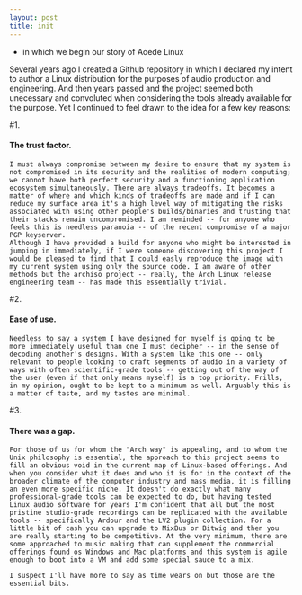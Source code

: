 ```yaml
---
layout: post
title: init
---
```


* in which we begin our story of Aoede Linux

Several years ago I created a Github repository in which I declared my intent to author a Linux distribution for the purposes of audio production and engineering. And then years passed and the project seemed both unecessary and convoluted when considering the tools already available for the purpose. Yet I continued to feel drawn to the idea for a few key reasons:

#1. 
#### The trust factor.
	I must always compromise between my desire to ensure that my system is not compromised in its security and the realities of modern computing; we cannot have both perfect security and a functioning application ecosystem simultaneously. There are always tradeoffs. It becomes a matter of where and which kinds of tradeoffs are made and if I can reduce my surface area it's a high level way of mitigating the risks associated with using other people's builds/binaries and trusting that their stacks remain uncompromised. I am reminded -- for anyone who feels this is needless paranoia -- of the recent compromise of a major PGP keyserver.
	Although I have provided a build for anyone who might be interested in jumping in immediately, if I were someone discovering this project I would be pleased to find that I could easly reproduce the image with my current system using only the source code. I am aware of other methods but the archiso project -- really, the Arch Linux release engineering team -- has made this essentially trivial.

#2. 
#### Ease of use.
	Needless to say a system I have designed for myself is going to be more immediately useful than one I must decipher -- in the sense of decoding another's designs. With a system like this one -- only relevant to people looking to craft segments of audio in a variety of ways with often scientific-grade tools -- getting out of the way of the user (even if that only means myself) is a top priority. Frills, in my opinion, ought to be kept to a minimum as well. Arguably this is a matter of taste, and my tastes are minimal.

#3. 
#### There was a gap.
	For those of us for whom the "Arch way" is appealing, and to whom the Unix philosophy is essential, the approach to this project seems to fill an obvious void in the current map of Linux-based offerings. And when you consider what it does and who it is for in the context of the broader climate of the computer industry and mass media, it is filling an even more specific niche. It doesn't do exactly what many professional-grade tools can be expected to do, but having tested Linux audio software for years I'm confident that all but the most pristine studio-grade recordings can be replicated with the available tools -- specifically Ardour and the LV2 plugin collection. For a little bit of cash you can upgrade to MixBus or Bitwig and then you are really starting to be competitive. At the very minimum, there are some approached to music making that can supplement the commercial offerings found os Windows and Mac platforms and this system is agile enough to boot into a VM and add some special sauce to a mix.

	I suspect I'll have more to say as time wears on but those are the essential bits.
